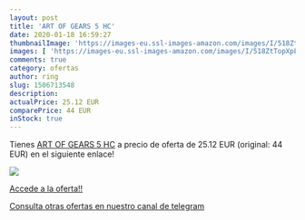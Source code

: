 ```yaml
---
layout: post
title: 'ART OF GEARS 5 HC'
date: 2020-01-18 16:59:27
thumbnailImage: 'https://images-eu.ssl-images-amazon.com/images/I/518ZtTopXpL._SL200_.jpg'
images: [ 'https://images-eu.ssl-images-amazon.com/images/I/518ZtTopXpL._SL200_.jpg' ]
comments: true
category: ofertas
author: ring
slug: 1506713548
description:
actualPrice: 25.12 EUR
comparePrice: 44 EUR
inStock: true
---
```


Tienes [ART OF GEARS 5 HC](https://www.amazon.com/dp/1506713548/?tag=redken08-20) a precio de oferta de 25.12 EUR (original: 44 EUR) en el siguiente enlace!

[![](https://images-eu.ssl-images-amazon.com/images/I/518ZtTopXpL._SL200_.jpg)](https://www.amazon.com/dp/1506713548/?tag=redken08-20)

[Accede a la oferta!!](https://www.amazon.com/dp/1506713548/?tag=redken08-20)

[Consulta otras ofertas en nuestro canal de telegram](https://t.me/s/ofertas25)
